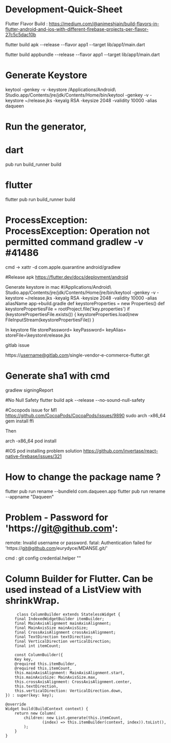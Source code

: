 # Development-Quick-Sheet

Flutter Flavor Build : 
https://medium.com/@animeshjain/build-flavors-in-flutter-android-and-ios-with-different-firebase-projects-per-flavor-27c5c5dac10b

flutter build apk --release --flavor app1 --target lib/app1/main.dart

flutter build appbundle --release --flavor app1 --target lib/app1/main.dart

# Generate Keystore 

keytool -genkey -v -keystore /Applications/Android\ Studio.app/Contents/jre/jdk/Contents/Home/bin/keytool -genkey -v -keystore ~/release.jks -keyalg RSA -keysize 2048 -validity 10000 -alias daqueen

# Run the generator,

# dart
pub run build_runner build
# flutter
flutter pub run build_runner build

# ProcessException: ProcessException: Operation not permitted command gradlew -v #41486
cmd ->    xattr -d com.apple.quarantine android/gradlew

#Release apk 
https://flutter.dev/docs/deployment/android

Generate keystore in mac 
#/Applications/Android\ Studio.app/Contents/jre/jdk/Contents/Home/jre/bin/keytool  -genkey -v -keystore ~/release.jks -keyalg RSA -keysize 2048 -validity 10000 -alias aliasName
app->build.gradle 
def keystoreProperties = new Properties()
def keystorePropertiesFile = rootProject.file('key.properties')
if (keystorePropertiesFile.exists()) {
    keystoreProperties.load(new FileInputStream(keystorePropertiesFile))
}

In keystore file
storePassword=
keyPassword=
keyAlias=
storeFile=\\keystore\\release.jks

gitlab issue

https://username@gitlab.com/single-vendor-e-commerce-flutter.git

# Generate sha1 with cmd 
gradlew signingReport

#No Null Safety
flutter build apk --release --no-sound-null-safety

#Cocopods issue for M1 
https://github.com/CocoaPods/CocoaPods/issues/9890
sudo arch -x86_64 gem install ffi

Then

arch -x86_64 pod install

#IOS pod installing problem solution 
https://github.com/invertase/react-native-firebase/issues/321

# How to change the package name ? 
flutter pub run rename --bundleId com.daqueen.app 
flutter pub run rename --appname "Daqueen"

# Problem - Password for 'https://git@github.com': 
remote: Invalid username or password.
fatal: Authentication failed for 'https://git@github.com/eurydyce/MDANSE.git/'

cmd : git config credential.helper ""

# Column Builder for Flutter. Can be used instead of a ListView with shrinkWrap.

    	 class ColumnBuilder extends StatelessWidget {
		final IndexedWidgetBuilder itemBuilder;
		final MainAxisAlignment mainAxisAlignment;
		final MainAxisSize mainAxisSize;
		final CrossAxisAlignment crossAxisAlignment;
		final TextDirection textDirection;
		final VerticalDirection verticalDirection;
		final int itemCount;

		const ColumnBuilder({
		Key key,
		@required this.itemBuilder,
		@required this.itemCount,
		this.mainAxisAlignment: MainAxisAlignment.start,
		this.mainAxisSize: MainAxisSize.max,
		this.crossAxisAlignment: CrossAxisAlignment.center,
		this.textDirection,
		this.verticalDirection: VerticalDirection.down,
	}) : super(key: key);

	@override
	Widget build(BuildContext context) {
		return new Column(
			children: new List.generate(this.itemCount,
					(index) => this.itemBuilder(context, index)).toList(),
			);
		}
	}


